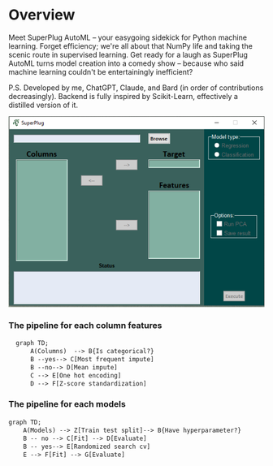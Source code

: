 # Overview
Meet SuperPlug AutoML – your easygoing sidekick for Python machine learning. Forget efficiency; we're all about that NumPy life and taking the scenic route in supervised learning. Get ready for a laugh as SuperPlug AutoML turns model creation into a comedy show – because who said machine learning couldn't be entertainingly inefficient?

P.S. Developed by me, ChatGPT, Claude, and Bard (in order of contributions decreasingly). Backend is fully inspired by Scikit-Learn, effectively a distilled version of it. 

![alt text](main_page.PNG)

### The pipeline for each column features
```mermaid
  graph TD;
      A(Columns)  --> B{Is categorical?}
      B --yes--> C[Most frequent impute]
      B --no--> D[Mean impute]
      C --> E[One hot encoding]
      D --> F[Z-score standardization]
```

 ### The pipeline for each models
 ```mermaid
 graph TD;
	 A(Models) --> Z[Train test split]--> B{Have hyperparameter?}
	 B -- no --> C[Fit] --> D[Evaluate]
	 B -- yes--> E[Randomized search cv]
	 E --> F[Fit] --> G[Evaluate]